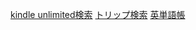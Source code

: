 [kindle unlimited検索](https://nishizumi-lab.github.io/sample/application/kindle_unlimited_search/) 
[トリップ検索](https://nishizumi-lab.github.io/sample/application/tripper/tripper-js/) 
[英単語帳](https://nishizumi-lab.github.io/sample/application/english/dictionary/sample01_test/)